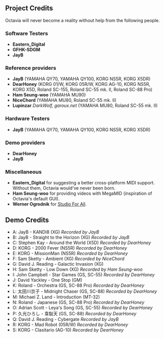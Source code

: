 ## Project Credits
Octavia will never become a reality without help from the following people.

### Software Testers
* **Eastern_Digital**
* **GFHK-SDGM**
* **JayB**

### Reference providers
* **JayB** (YAMAHA QY70, YAMAHA QY100, KORG NS5R, KORG X5DR)
* **DearHoney** (KORG 01/W, KORG 05R/W, KORG AG-10, KORG NS5R, KORG X5D, Roland SC-155, Roland SC-55 mk. II, Roland SC-88 Pro)
* **Ham Seung-woo** (YAMAHA MU90)
* **NiceChord** (YAMAHA MU80, Roland SC-55 mk. II)
* **Lupinzar** _DarkWolf, garoux.net_ (YAMAHA MU80, Roland SC-55 mk. II)

### Hardware Testers
* **JayB** (YAMAHA QY70, YAMAHA QY100, KORG NS5R, KORG X5DR)

### Demo providers
* **DearHoney**
* **JayB**

### Miscellaneous
* **Eastern_Digital** for suggesting a better cross-platform MIDI support. Without them, Octavia would've never been born.
* **Ham Seung-woo** for providing videos with MegaMID (inspiration of Octavia's default GUI).
* **Werner Ogrodnik** for [Studio For All](http://studio4all.de/htmle/frameset090.html).

## Demo Credits
* A: JayB - KANDI8 (XG) _Recorded by JayB_
* B: JayB - Straight to the Horizon (XG) _Recorded by JayB_
* C: Stephen Kay - Around the World (X5D) _Recorded by DearHoney_
* D: KORG - 2000 Fever (NS5R) _Recorded by DearHoney_
* E: KORG - MissionMan (NS5R) _Recorded by DearHoney_
* F: Sam Sketty - Ambient (XG) _Recorded by NiceChord_
* G: David J. Reading - Galactic Invasion (XG)
* H: Sam Sketty - Low Down (XG) _Recorded by Ham Seung-woo_
* I: John Campbell - Star Games (GS, SC-55) _Recorded by DearHoney_
* J: David Yackley - One Stop (GM)
* K: Roland - Orchestra (GS, SC-88 Pro) _Recorded by DearHoney_
* L: 太田川京子 - Midnight Chaser (GS, SC-88) _Recorded by DearHoney_
* M: Michael Z. Land - Introduction (MT-32)
* N: Roland - Japanese (GS, SC-88 Pro) _Recorded by DearHoney_
* O: Adrian Scott - Leya's Song (GS, SC-55) _Recorded by DearHoney_
* P: 久光ひろし - 韋駄天 (GS, SC-88) _Recorded by DearHoney_
* Q: David J. Reading - Cybergate _Recorded by JayB_
* R: KORG - Mad Robot (05R/W) _Recorded by DearHoney_
* S: KORG - Clasitario (AG-10) _Recorded by DearHoney_
